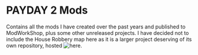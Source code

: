 # PAYDAY 2 Mods
Contains all the mods I have created over the past years and published to ModWorkShop, plus some other unreleased projects.
I have decided not to include the House Robbery map here as it is a larger project deserving of its own repository, hosted ![here](https://github.com/Javgarag/The-House-Robbery).
